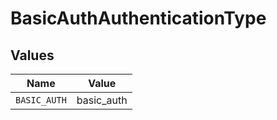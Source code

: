 # BasicAuthAuthenticationType


## Values

| Name         | Value        |
| ------------ | ------------ |
| `BASIC_AUTH` | basic_auth   |